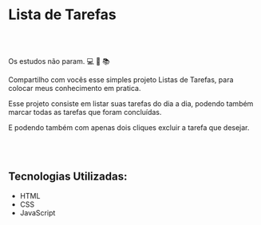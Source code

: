 <h1>Lista de Tarefas</h1>
<br>
<br>
<p>

Os estudos não param. 💻 🚀 📚 

Compartilho com vocês esse simples projeto Listas de Tarefas, para colocar meus conhecimento em pratica. 



Esse projeto consiste em listar suas tarefas do dia a dia, podendo também marcar todas as tarefas que foram concluídas.



E podendo também com apenas dois cliques excluir a tarefa que desejar.</p>
<br>
<br>

<h2>Tecnologias Utilizadas:</h2>
<ul>
  <li>HTML</li>
  <li>CSS</li>
  <li>JavaScript</li>
</ul>

